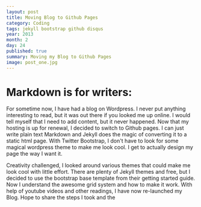 ```yaml
---
layout: post
title: Moving Blog to Github Pages
category: Coding
tags: jekyll bootstrap github disqus
year: 2013
month: 2
day: 24
published: true
summary: Moving my Blog to Github Pages
image: post_one.jpg
---
```

# Markdown is for writers:
For sometime now, I have had a blog on Wordpress.  I never put anything interesting to read, but it was out there if you looked me up online.  I would tell myself that I need to add content, but it never happened.  Now that my hosting is up for renewal, I decided to switch to Github pages.  I can just write plain text Markdown and Jekyll does the magic of converting it to a static html page.  With Twitter Bootstrap, I don't have to look for some magical wordpress theme to make me look cool.  I get to actually design my page the way I want it.

Creativity challenged, I looked around various themes that could make me look cool with little effort.  There are plenty of Jekyll themes and free, but I decided to use the bootstrap base template from their getting started guide.  Now I understand the awesome grid system and how to make it work.  With help of youtube videos and other readings, I have now re-launched my Blog.  Hope to share the steps I took and the